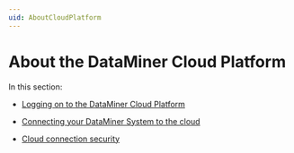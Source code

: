 ```yaml
---
uid: AboutCloudPlatform
---
```


# About the DataMiner Cloud Platform

In this section:

- [Logging on to the DataMiner Cloud Platform](xref:Logging_on_to_the_DataMiner_Cloud_Platform)

- [Connecting your DataMiner System to the cloud](xref:Connecting_your_DataMiner_System_to_the_cloud)

- [Cloud connection security](xref:CloudConnectionSecurity)
